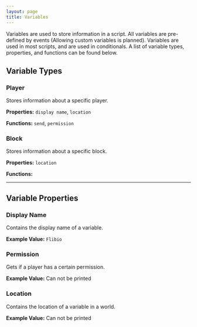 ```yaml
---
layout: page
title: Variables
---
```


Variables are used to store information in a script. All variables are pre-defined by events (Allowing custom variables is planned).
Variables are used in most scripts, and are used in conditionals. A list of variable types, properties, and functions can be found below.

## Variable Types

### Player

Stores information about a specific player.

**Properties:** `display name`, `location`

**Functions:** `send`, `permission`

### Block

Stores information about a specific block.

**Properties:** `location`

**Functions:**

---

## Variable Properties

### Display Name

Contains the display name of a variable.

**Example Value:** `Flibio`

### Permission

Gets if a player has a certain permission.

**Example Value:** Can not be printed

### Location

Contains the location of a variable in a world.

**Example Value:** Can not be printed
